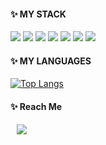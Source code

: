 
#### :sparkles: MY STACK

<img src="https://img.shields.io/badge/java-%23ED8B00.svg?style=flat-square&logo=Java&logoColor=white"/></a>
<img src="https://img.shields.io/badge/django-%23092E20.svg?style=for-the-square&logo=django&logoColor=white"/></a>
<img src="https://img.shields.io/badge/python-3670A0.svg?style=flat-square&logo=python&logoColor=ffdd54"/></a>
<img src="https://img.shields.io/badge/c-%2300599C.svg?style=flat-square&logo=C&logoColor=white"/></a>
<img src="https://img.shields.io/badge/c++-%2300599C.svg?style=flat-square&logo=C%2B%2B&logoColor=white"/></a>
<img src="https://img.shields.io/badge/html5-%23E34F26.svg?style=flat-square&logo=html5&logoColor=white"/></a>
<img src="https://img.shields.io/badge/css3-%231572B6.svg?style=flat-square&logo=css3&logoColor=white"/></a>



#### :sparkles: MY LANGUAGES

[![Top Langs](https://github-readme-stats.vercel.app/api/top-langs/?username=Acho-mj&layout=compact)](https://github.com/Acho-mj/github-readme-stats)


#### :sparkles: Reach Me
<a href="https://acho.tistory.com/">
    <img 
        src="http://img.shields.io/badge/-ACHO_Tistory-ffc0cb?style=flat&logo=githubsponsors&link=https://acho.tistory.com/"
        style="height : auto; margin-left : 10px; margin-right : 10px;"/>
</a>
